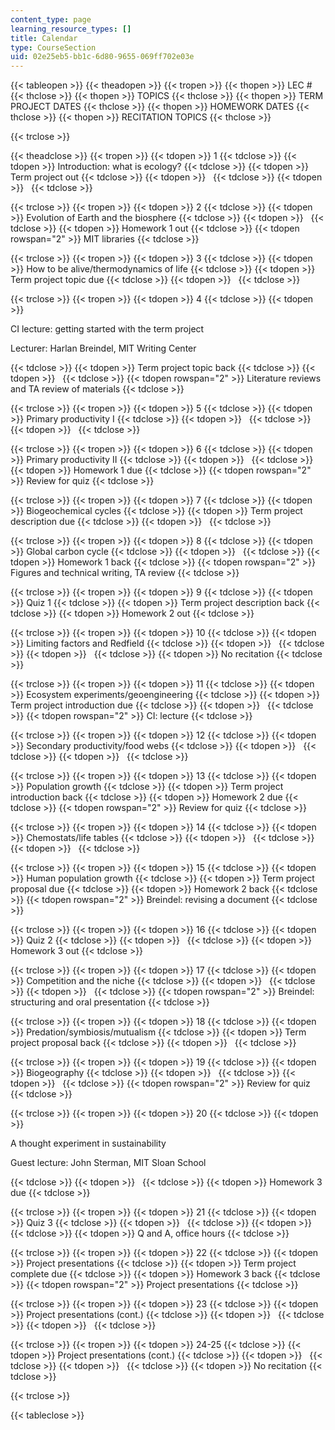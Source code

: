 ```yaml
---
content_type: page
learning_resource_types: []
title: Calendar
type: CourseSection
uid: 02e25eb5-bb1c-6d80-9655-069ff702e03e
---
```


{{< tableopen >}}
{{< theadopen >}}
{{< tropen >}}
{{< thopen >}}
LEC #
{{< thclose >}}
{{< thopen >}}
TOPICS
{{< thclose >}}
{{< thopen >}}
TERM PROJECT DATES
{{< thclose >}}
{{< thopen >}}
HOMEWORK DATES
{{< thclose >}}
{{< thopen >}}
RECITATION TOPICS
{{< thclose >}}

{{< trclose >}}

{{< theadclose >}}
{{< tropen >}}
{{< tdopen >}}
1
{{< tdclose >}}
{{< tdopen >}}
Introduction: what is ecology?
{{< tdclose >}}
{{< tdopen >}}
Term project out
{{< tdclose >}}
{{< tdopen >}}
 
{{< tdclose >}}
{{< tdopen >}}
 
{{< tdclose >}}

{{< trclose >}}
{{< tropen >}}
{{< tdopen >}}
2
{{< tdclose >}}
{{< tdopen >}}
Evolution of Earth and the biosphere
{{< tdclose >}}
{{< tdopen >}}
 
{{< tdclose >}}
{{< tdopen >}}
Homework 1 out
{{< tdclose >}}
{{< tdopen rowspan="2" >}}
MIT libraries
{{< tdclose >}}

{{< trclose >}}
{{< tropen >}}
{{< tdopen >}}
3
{{< tdclose >}}
{{< tdopen >}}
How to be alive/thermodynamics of life
{{< tdclose >}}
{{< tdopen >}}
Term project topic due
{{< tdclose >}}
{{< tdopen >}}
 
{{< tdclose >}}

{{< trclose >}}
{{< tropen >}}
{{< tdopen >}}
4
{{< tdclose >}}
{{< tdopen >}}


CI lecture: getting started with the term project

Lecturer: Harlan Breindel, MIT Writing Center


{{< tdclose >}}
{{< tdopen >}}
Term project topic back
{{< tdclose >}}
{{< tdopen >}}
 
{{< tdclose >}}
{{< tdopen rowspan="2" >}}
Literature reviews and TA review of materials
{{< tdclose >}}

{{< trclose >}}
{{< tropen >}}
{{< tdopen >}}
5
{{< tdclose >}}
{{< tdopen >}}
Primary productivity I
{{< tdclose >}}
{{< tdopen >}}
 
{{< tdclose >}}
{{< tdopen >}}
 
{{< tdclose >}}

{{< trclose >}}
{{< tropen >}}
{{< tdopen >}}
6
{{< tdclose >}}
{{< tdopen >}}
Primary productivity II
{{< tdclose >}}
{{< tdopen >}}
 
{{< tdclose >}}
{{< tdopen >}}
Homework 1 due
{{< tdclose >}}
{{< tdopen rowspan="2" >}}
Review for quiz
{{< tdclose >}}

{{< trclose >}}
{{< tropen >}}
{{< tdopen >}}
7
{{< tdclose >}}
{{< tdopen >}}
Biogeochemical cycles
{{< tdclose >}}
{{< tdopen >}}
Term project description due
{{< tdclose >}}
{{< tdopen >}}
 
{{< tdclose >}}

{{< trclose >}}
{{< tropen >}}
{{< tdopen >}}
8
{{< tdclose >}}
{{< tdopen >}}
Global carbon cycle
{{< tdclose >}}
{{< tdopen >}}
 
{{< tdclose >}}
{{< tdopen >}}
Homework 1 back
{{< tdclose >}}
{{< tdopen rowspan="2" >}}
Figures and technical writing, TA review
{{< tdclose >}}

{{< trclose >}}
{{< tropen >}}
{{< tdopen >}}
9
{{< tdclose >}}
{{< tdopen >}}
Quiz 1
{{< tdclose >}}
{{< tdopen >}}
Term project description back
{{< tdclose >}}
{{< tdopen >}}
Homework 2 out
{{< tdclose >}}

{{< trclose >}}
{{< tropen >}}
{{< tdopen >}}
10
{{< tdclose >}}
{{< tdopen >}}
Limiting factors and Redfield
{{< tdclose >}}
{{< tdopen >}}
 
{{< tdclose >}}
{{< tdopen >}}
 
{{< tdclose >}}
{{< tdopen >}}
No recitation
{{< tdclose >}}

{{< trclose >}}
{{< tropen >}}
{{< tdopen >}}
11
{{< tdclose >}}
{{< tdopen >}}
Ecosystem experiments/geoengineering
{{< tdclose >}}
{{< tdopen >}}
Term project introduction due
{{< tdclose >}}
{{< tdopen >}}
 
{{< tdclose >}}
{{< tdopen rowspan="2" >}}
CI: lecture
{{< tdclose >}}

{{< trclose >}}
{{< tropen >}}
{{< tdopen >}}
12
{{< tdclose >}}
{{< tdopen >}}
Secondary productivity/food webs
{{< tdclose >}}
{{< tdopen >}}
 
{{< tdclose >}}
{{< tdopen >}}
 
{{< tdclose >}}

{{< trclose >}}
{{< tropen >}}
{{< tdopen >}}
13
{{< tdclose >}}
{{< tdopen >}}
Population growth
{{< tdclose >}}
{{< tdopen >}}
Term project introduction back
{{< tdclose >}}
{{< tdopen >}}
Homework 2 due
{{< tdclose >}}
{{< tdopen rowspan="2" >}}
Review for quiz
{{< tdclose >}}

{{< trclose >}}
{{< tropen >}}
{{< tdopen >}}
14
{{< tdclose >}}
{{< tdopen >}}
Chemostats/life tables
{{< tdclose >}}
{{< tdopen >}}
 
{{< tdclose >}}
{{< tdopen >}}
 
{{< tdclose >}}

{{< trclose >}}
{{< tropen >}}
{{< tdopen >}}
15
{{< tdclose >}}
{{< tdopen >}}
Human population growth
{{< tdclose >}}
{{< tdopen >}}
Term project proposal due
{{< tdclose >}}
{{< tdopen >}}
Homework 2 back
{{< tdclose >}}
{{< tdopen rowspan="2" >}}
Breindel: revising a document
{{< tdclose >}}

{{< trclose >}}
{{< tropen >}}
{{< tdopen >}}
16
{{< tdclose >}}
{{< tdopen >}}
Quiz 2
{{< tdclose >}}
{{< tdopen >}}
 
{{< tdclose >}}
{{< tdopen >}}
Homework 3 out
{{< tdclose >}}

{{< trclose >}}
{{< tropen >}}
{{< tdopen >}}
17
{{< tdclose >}}
{{< tdopen >}}
Competition and the niche
{{< tdclose >}}
{{< tdopen >}}
 
{{< tdclose >}}
{{< tdopen >}}
 
{{< tdclose >}}
{{< tdopen rowspan="2" >}}
Breindel: structuring and oral presentation
{{< tdclose >}}

{{< trclose >}}
{{< tropen >}}
{{< tdopen >}}
18
{{< tdclose >}}
{{< tdopen >}}
Predation/symbiosis/mutualism
{{< tdclose >}}
{{< tdopen >}}
Term project proposal back
{{< tdclose >}}
{{< tdopen >}}
 
{{< tdclose >}}

{{< trclose >}}
{{< tropen >}}
{{< tdopen >}}
19
{{< tdclose >}}
{{< tdopen >}}
Biogeography
{{< tdclose >}}
{{< tdopen >}}
 
{{< tdclose >}}
{{< tdopen >}}
 
{{< tdclose >}}
{{< tdopen rowspan="2" >}}
Review for quiz
{{< tdclose >}}

{{< trclose >}}
{{< tropen >}}
{{< tdopen >}}
20
{{< tdclose >}}
{{< tdopen >}}


A thought experiment in sustainability

Guest lecture: John Sterman, MIT Sloan School


{{< tdclose >}}
{{< tdopen >}}
 
{{< tdclose >}}
{{< tdopen >}}
Homework 3 due
{{< tdclose >}}

{{< trclose >}}
{{< tropen >}}
{{< tdopen >}}
21
{{< tdclose >}}
{{< tdopen >}}
Quiz 3
{{< tdclose >}}
{{< tdopen >}}
 
{{< tdclose >}}
{{< tdopen >}}
 
{{< tdclose >}}
{{< tdopen >}}
Q and A, office hours
{{< tdclose >}}

{{< trclose >}}
{{< tropen >}}
{{< tdopen >}}
22
{{< tdclose >}}
{{< tdopen >}}
Project presentations
{{< tdclose >}}
{{< tdopen >}}
Term project complete due
{{< tdclose >}}
{{< tdopen >}}
Homework 3 back
{{< tdclose >}}
{{< tdopen rowspan="2" >}}
Project presentations
{{< tdclose >}}

{{< trclose >}}
{{< tropen >}}
{{< tdopen >}}
23
{{< tdclose >}}
{{< tdopen >}}
Project presentations (cont.)
{{< tdclose >}}
{{< tdopen >}}
 
{{< tdclose >}}
{{< tdopen >}}
 
{{< tdclose >}}

{{< trclose >}}
{{< tropen >}}
{{< tdopen >}}
24-25
{{< tdclose >}}
{{< tdopen >}}
Project presentations (cont.)
{{< tdclose >}}
{{< tdopen >}}
 
{{< tdclose >}}
{{< tdopen >}}
 
{{< tdclose >}}
{{< tdopen >}}
No recitation
{{< tdclose >}}

{{< trclose >}}

{{< tableclose >}}